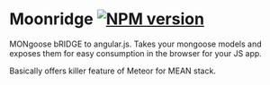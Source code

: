 Moonridge   [![NPM version](https://badge.fury.io/js/moonridge.png)](http://badge.fury.io/js/moonridge)
=========

MONgoose bRIDGE to angular.js. Takes your mongoose models and exposes them for easy consumption in the browser for your JS app.

Basically offers killer feature of Meteor for MEAN stack.

